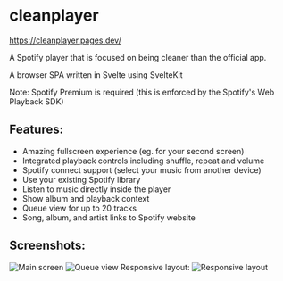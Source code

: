 # cleanplayer
https://cleanplayer.pages.dev/

A Spotify player that is focused on being cleaner than the official app.

A browser SPA written in Svelte using SvelteKit

Note: Spotify Premium is required (this is enforced by the Spotify's Web Playback SDK)

## Features:
- Amazing fullscreen experience (eg. for your second screen)
- Integrated playback controls including shuffle, repeat and volume
- Spotify connect support (select your music from another device)
- Use your existing Spotify library
- Listen to music directly inside the player
- Show album and playback context
- Queue view for up to 20 tracks
- Song, album, and artist links to Spotify website

## Screenshots:

![Main screen](https://i.imgur.com/irfORJs.png)
![Queue view](https://i.imgur.com/Z9xHdnP.png)
Responsive layout:
![Responsive layout](https://i.imgur.com/84XuAGG.png)
